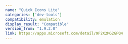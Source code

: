 ```yaml
---
name: "Quick Icons Lite"
categories: ['dev-tools']
compatibility: emulation
display_result: "Compatible"
version_from: "1.9.2.0"
link: https://apps.microsoft.com/detail/9P2X2MG2GPQ4
---
```

